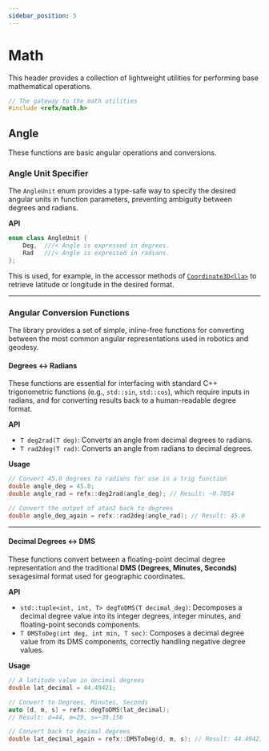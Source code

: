 ```yaml
---
sidebar_position: 5
---
```


Math
===

This header provides a collection of lightweight utilities for performing base mathematical operations.

```cpp
// The gateway to the math utilities
#include <refx/math.h>
```

## Angle

These functions are basic angular operations and conversions.

### Angle Unit Specifier

The `AngleUnit` enum provides a type-safe way to specify the desired angular units in function parameters, preventing ambiguity between degrees and radians.

**API**

```cpp
enum class AngleUnit {
    Deg,  ///< Angle is expressed in degrees.
    Rad   ///< Angle is expressed in radians.
};
```

This is used, for example, in the accessor methods of [`Coordinate3D<lla>`](geometry_h#latitude-longitude-altitude) to retrieve latitude or longitude in the desired format.

-----

### Angular Conversion Functions

The library provides a set of simple, inline-free functions for converting between the most common angular representations used in robotics and geodesy.

#### Degrees ↔ Radians

These functions are essential for interfacing with standard C++ trigonometric functions (e.g., `std::sin`, `std::cos`), which require inputs in radians, and for converting results back to a human-readable degree format.

**API**

  * `T deg2rad(T deg)`: Converts an angle from decimal degrees to radians.
  * `T rad2deg(T rad)`: Converts an angle from radians to decimal degrees.

**Usage**

```cpp
// Convert 45.0 degrees to radians for use in a trig function
double angle_deg = 45.0;
double angle_rad = refx::deg2rad(angle_deg); // Result: ~0.7854

// Convert the output of atan2 back to degrees
double angle_deg_again = refx::rad2deg(angle_rad); // Result: 45.0
```

-----

#### Decimal Degrees ↔ DMS

These functions convert between a floating-point decimal degree representation and the traditional **DMS (Degrees, Minutes, Seconds)** sexagesimal format used for geographic coordinates.

**API**

  * `std::tuple<int, int, T> degToDMS(T decimal_deg)`: Decomposes a decimal degree value into its integer degrees, integer minutes, and floating-point seconds components.
  * `T DMSToDeg(int deg, int min, T sec)`: Composes a decimal degree value from its DMS components, correctly handling negative degree values.

**Usage**

```cpp
// A latitude value in decimal degrees
double lat_decimal = 44.49421;

// Convert to Degrees, Minutes, Seconds
auto [d, m, s] = refx::degToDMS(lat_decimal);
// Result: d=44, m=29, s=~39.156

// Convert back to decimal degrees
double lat_decimal_again = refx::DMSToDeg(d, m, s); // Result: 44.49421
```
